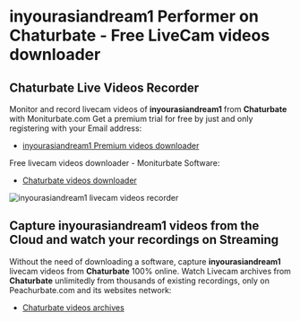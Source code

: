 # inyourasiandream1 Performer on Chaturbate - Free LiveCam videos downloader

## Chaturbate Live Videos Recorder

Monitor and record livecam videos of **inyourasiandream1** from **Chaturbate** with Moniturbate.com
Get a premium trial for free by just and only registering with your Email address:
* [inyourasiandream1 Premium videos downloader](https://moniturbate.com/request-demo-licence-key.html)

Free livecam videos downloader - Moniturbate Software:
* [Chaturbate videos downloader](https://moniturbate.com/moniturbate-download-software.html)

![inyourasiandream1 livecam videos recorder](https://peachurnet.com/templates/moniturbate-software.png)


## Capture inyourasiandream1 videos from the Cloud and watch your recordings on Streaming

Without the need of downloading a software, capture **inyourasiandream1** livecam videos from **Chaturbate** 100% online.
Watch Livecam archives from **Chaturbate** unlimitedly from thousands of existing recordings, only on Peachurbate.com and its websites network:
* [Chaturbate videos archives](https://peachurnet.com/)